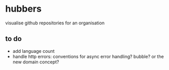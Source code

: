 hubbers
=======

visualise github repositories for an organisation

to do
-----
- add language count
- handle http errors: conventions for async error handling? bubble? or the new domain concept?
